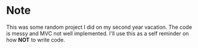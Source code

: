# Note
  This was some random project I did on my second year vacation. The code is messy and MVC not well implemented. I'll use this as a self reminder on how **NOT** to write code.
